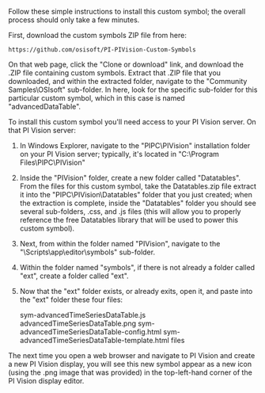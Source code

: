 Follow these simple instructions to install this custom symbol; the overall process should only take a few minutes.

First, download the custom symbols ZIP file from here:

	https://github.com/osisoft/PI-PIVision-Custom-Symbols

On that web page, click the "Clone or download" link, and download the .ZIP file containing custom symbols.  Extract that .ZIP file that you downloaded, and within the extracted folder, navigate to the "Community Samples\OSIsoft\" sub-folder.  In here, look for the specific sub-folder for this particular custom symbol, which in this case is named "advancedDataTable".

To install this custom symbol you'll need access to your PI Vision server.  On that PI Vision server:

1. In Windows Explorer, navigate to the "PIPC\PIVision" installation folder on your PI Vision server; typically, it's located in "C:\Program Files\PIPC\PIVision"

2. Inside the "PIVision" folder, create a new folder called "Datatables".  From the files for this custom symbol, take the Datatables.zip file extract it into the "PIPC\PIVision\Datatables" folder that you just created; when the extraction is complete, inside the "Datatables" folder you should see several sub-folders, .css, and .js files (this will allow you to properly reference the free Datatables library that will be used to power this custom symbol).

3. Next, from within the folder named "PIVision", navigate to the "\Scripts\app\editor\symbols" sub-folder.  

4. Within the folder named "symbols", if there is not already a folder called "ext", create a folder called "ext".  

5. Now that the "ext" folder exists, or already exits, open it, and paste into the "ext" folder these four files:

	sym-advancedTimeSeriesDataTable.js
	advancedTimeSeriesDataTable.png
	sym-advancedTimeSeriesDataTable-config.html
	sym-advancedTimeSeriesDataTable-template.html files

The next time you open a web browser and navigate to PI Vision and create a new PI Vision display, you will see this new symbol appear as a new icon (using the .png image that was provided) in the top-left-hand corner of the PI Vision display editor.